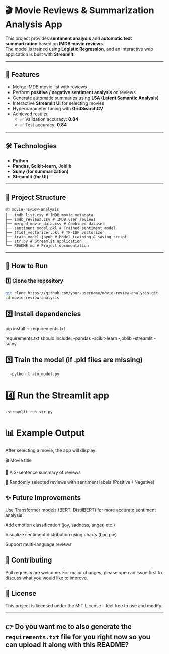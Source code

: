 # 🎬 Movie Reviews & Summarization Analysis App  

This project provides **sentiment analysis** and **automatic text summarization** based on **IMDB movie reviews**.  
The model is trained using **Logistic Regression**, and an interactive web application is built with **Streamlit**.  

---

## 📌 Features
- Merge IMDB movie list with reviews  
- Perform **positive / negative sentiment analysis** on reviews  
- Generate automatic summaries using **LSA (Latent Semantic Analysis)**  
- Interactive **Streamlit UI** for selecting movies  
- Hyperparameter tuning with **GridSearchCV**  
- Achieved results:  
  - ✅ Validation accuracy: **0.84**  
  - ✅ Test accuracy: **0.84**  

---

## 🛠️ Technologies
- **Python**
- **Pandas, Scikit-learn, Joblib**
- **Sumy (for summarization)**
- **Streamlit (for UI)**

---

## 📂 Project Structure
```
📦 movie-review-analysis
├── imdb_list.csv # IMDB movie metadata
├── imdb_reviews.csv # IMDB user reviews
├── merged_movie_data.csv # Combined dataset
├── sentiment_model.pkl # Trained sentiment model
├── tfidf_vectorizer.pkl # TF-IDF vectorizer
├── train_model.jpynb # Model training & saving script
├── str.py # Streamlit application
└── README.md # Project documentation
```

---

## 🚀 How to Run

### 1️⃣ Clone the repository
```bash
git clone https://github.com/your-username/movie-review-analysis.git
cd movie-review-analysis
```
## 2️⃣ Install dependencies
pip install -r requirements.txt

requirements.txt should include:
  -pandas
  -scikit-learn
  -joblib
  -streamlit
  -sumy
## 3️⃣ Train the model (if .pkl files are missing)
```bash
  -python train_model.py
```
# 4️⃣ Run the Streamlit app
  ```bash
  -streamlit run str.py
```
# 📊 Example Output

After selecting a movie, the app will display:

  🎬 Movie title

  📝 A 3-sentence summary of reviews

  💬 Randomly selected reviews with sentiment labels (Positive / Negative)


## ✨ Future Improvements

  Use Transformer models (BERT, DistilBERT) for more accurate sentiment analysis

  Add emotion classification (joy, sadness, anger, etc.)

  Visualize sentiment distribution using charts (bar, pie)

  Support multi-language reviews

## 🤝 Contributing

  Pull requests are welcome. For major changes, please open an issue first to discuss what you would like to improve.

## 📄 License

  This project is licensed under the MIT License – feel free to use and modify.

---

## 👉 Do you want me to also **generate the `requirements.txt` file** for you right now so you can upload it along with this README?

